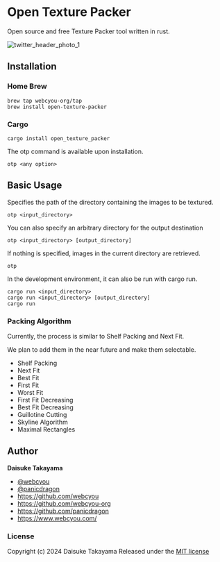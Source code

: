 # Open Texture Packer

Open source and free Texture Packer tool written in rust.

![twitter_header_photo_1](https://github.com/user-attachments/assets/75316555-b0e6-4465-b2f2-ac4943b25f39)

## Installation

### Home Brew

```
brew tap webcyou-org/tap
brew install open-texture-packer
```

### Cargo

```
cargo install open_texture_packer
```

The otp command is available upon installation.

```
otp <any option>
```

## Basic Usage

Specifies the path of the directory containing the images to be textured.

```
otp <input_directory>
```

You can also specify an arbitrary directory for the output destination

```
otp <input_directory> [output_directory]
```

If nothing is specified, images in the current directory are retrieved.

```
otp
```

In the development environment, it can also be run with cargo run.

```
cargo run <input_directory>
cargo run <input_directory> [output_directory]
cargo run
```

### Packing Algorithm

Currently, the process is similar to Shelf Packing and Next Fit. 

We plan to add them in the near future and make them selectable.

- Shelf Packing
- Next Fit
- Best Fit
- First Fit
- Worst Fit
- First Fit Decreasing
- Best Fit Decreasing
- Guillotine Cutting
- Skyline Algorithm
- Maximal Rectangles

## Author

**Daisuke Takayama**
* [@webcyou](https://twitter.com/webcyou)
* [@panicdragon](https://twitter.com/panicdragon)
* <https://github.com/webcyou>
* <https://github.com/webcyou-org>
* <https://github.com/panicdragon>
* <https://www.webcyou.com/>

### License

Copyright (c) 2024 Daisuke Takayama
Released under the [MIT license](http://opensource.org/licenses/mit-license.php)
